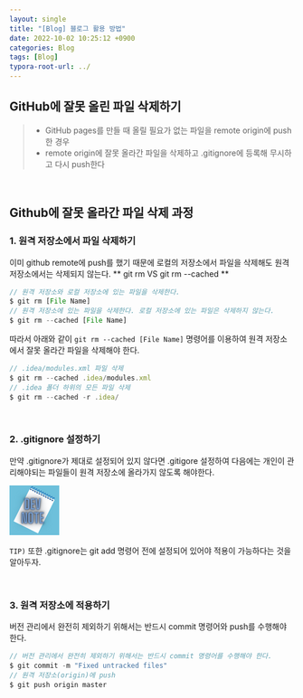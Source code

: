 ```yaml
---
layout: single
title: "[Blog] 블로그 활용 방법"
date: 2022-10-02 10:25:12 +0900
categories: Blog
tags: [Blog]
typora-root-url: ../
---
```



## GitHub에 잘못 올린 파일 삭제하기
> - GitHub pages를 만들 때 올릴 필요가 없는 파일을 remote origin에 push한 경우
> - remote origin에 잘못 올라간 파일을 삭제하고 .gitignore에 등록해 무시하고 다시 push한다

<br>

## Github에 잘못 올라간 파일 삭제 과정
### 1. 원격 저장소에서 파일 삭제하기

이미 github remote에 push를 했기 때문에 로컬의 저장소에서 파일을 삭제해도 원격 저장소에서는 삭제되지 않는다.
** git rm VS git rm --cached **
~~~javascript
// 원격 저장소와 로컬 저장소에 있는 파일을 삭제한다.
$ git rm [File Name]
// 원격 저장소에 있는 파일을 삭제한다. 로컬 저장소에 있는 파일은 삭제하지 않는다.
$ git rm --cached [File Name]
~~~

따라서 아래와 같이 `git rm --cached [File Name]` 명령어를 이용하여 원격 저장소에서 잘못 올라간 파일을 삭제해야 한다.

~~~javascript
// .idea/modules.xml 파일 삭제
$ git rm --cached .idea/modules.xml
// .idea 폴더 하위의 모든 파일 삭제 
$ git rm --cached -r .idea/
~~~

<br>

### 2. .gitignore 설정하기
만약 .gitignore가 제대로 설정되어 있지 않다면 .gitigore 설정하여 다음에는 개인이 관리해야되는 파일들이 원격 저장소에 올라가지 않도록 해야한다. 



![devnote(88x88)](/images/2022-10-02-how-i-can-use-this-blog/devnote(88x88).png)



`TIP)` 또한 .gitignore는 git add 명령어 전에 설정되어 있어야 적용이 가능하다는 것을 알아두자.

<br>

### 3. 원격 저장소에 적용하기
버전 관리에서 완전히 제외하기 위해서는 반드시 commit 명령어와 push를 수행해야 한다.

~~~javascript
// 버전 관리에서 완전히 제외하기 위해서는 반드시 commit 명령어를 수행해야 한다.
$ git commit -m "Fixed untracked files"
// 원격 저장소(origin)에 push
$ git push origin master
~~~

<br>